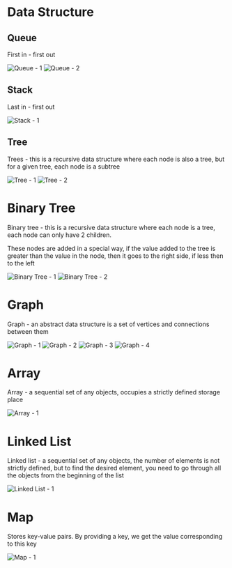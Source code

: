 # Data Structure
## Queue
First in - first out

![Queue - 1](./img/queue_1.jpg)
![Queue - 2](./img/queue_2.jpg)

## Stack 
Last in - first out

![Stack - 1](./img/stack_1.jpg)

## Tree
Trees - this is a recursive data structure where each node is also a tree, but for a given tree, each node is a subtree

![Tree - 1](./img/tree_1.jpg)
![Tree - 2](./img/tree_2.jpg)

# Binary Tree
Binary tree - this is a recursive data structure where each node is a tree, each node can only have 2 children.

These nodes are added in a special way, if the value added to the tree is greater than the value in the node, then it goes to the right side, if less then to the left

![Binary Tree - 1](./img/binary_tree_1.jpg)
![Binary Tree - 2](./img/binary_tree_2.jpg)

# Graph
Graph - an abstract data structure is a set of vertices and connections between them

![Graph - 1](./img/graph_1.jpg)
![Graph - 2](./img/graph_2.jpg)
![Graph - 3](./img/graph_3.jpg)
![Graph - 4](./img/graph_4.jpg)

# Array
Array - a sequential set of any objects, occupies a strictly defined storage place

![Array - 1](./img/array_1.jpg)

# Linked List
Linked list - a sequential set of any objects, the number of elements is not strictly defined, but to find the desired element, you need to go through all the objects from the beginning of the list

![Linked List - 1](./img/linked_list_1.jpg)

# Map
Stores key-value pairs. By providing a key, we get the value corresponding to this key

![Map - 1](./img/map_1.jpg)
